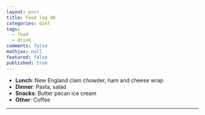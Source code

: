 ```yaml
---
layout: post
title: Food log 48
categories: diet
tags: 
  - food
  - drink
comments: false
mathjax: null
featured: false
published: true
---
```


* **Lunch**: New England clam chowder, ham and cheese wrap
* **Dinner**: Pasta, salad
* **Snacks**: Butter pecan ice cream
* **Other**: Coffee
<hr>
